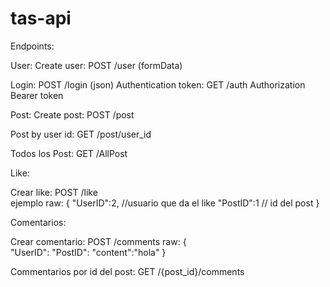 # tas-api

Endpoints:

User:
Create user:  POST /user (formData)

Login: POST /login (json)
Authentication token: GET /auth Authorization Bearer token

Post: 
Create post: POST /post

Post by user id: GET /post/user_id

Todos los Post: GET /AllPost  


Like:

Crear like: POST /like  
ejemplo 
raw:
{
    "UserID":2,  //usuario que da el like
    "PostID":1   // id del post
}

Comentarios: 

Crear comentario: POST /comments
raw:
{   
    "UserID":
    "PostID":
    "content":"hola"
}

Commentarios por id del post:
GET  /{post_id}/comments

